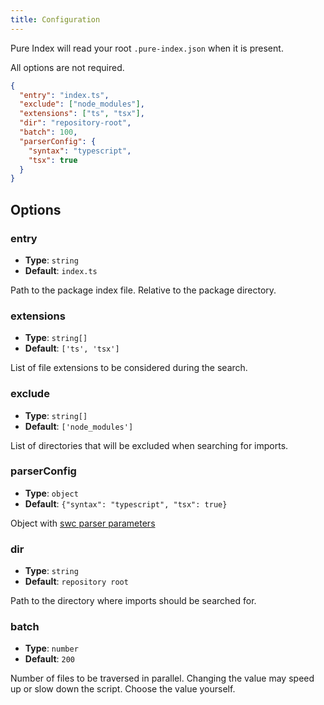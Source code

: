 ```yaml
---
title: Configuration
---
```


Pure Index will read your root `.pure-index.json` when it is present.

All options are not required.

```json title=".pure-index.json"
{
  "entry": "index.ts",
  "exclude": ["node_modules"],
  "extensions": ["ts", "tsx"],
  "dir": "repository-root",
  "batch": 100,
  "parserConfig": {
    "syntax": "typescript",
    "tsx": true
  }
}
```

## Options

### entry

- **Type**: `string`
- **Default**: `index.ts`

Path to the package index file. Relative to the package directory.

### extensions

- **Type**: `string[]`
- **Default**: `['ts', 'tsx']`

List of file extensions to be considered during the search.

### exclude

- **Type**: `string[]`
- **Default**: `['node_modules']`

List of directories that will be excluded when searching for imports.

### parserConfig

- **Type**: `object`
- **Default**: `{"syntax": "typescript", "tsx": true}`

Object with [swc parser parameters](https://swc.rs/docs/configuration/compilation#jscparser)

### dir

- **Type**: `string`
- **Default**: `repository root`

Path to the directory where imports should be searched for.

### batch

- **Type**: `number`
- **Default**: `200`

Number of files to be traversed in parallel. Changing the value may speed up or slow down the script. Choose the value yourself.
